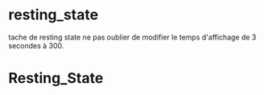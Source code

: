 # resting_state
tache de resting state
ne pas oublier de modifier le temps d'affichage de 3 secondes à 300.
# Resting_State

